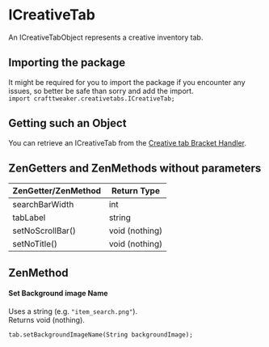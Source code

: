 # ICreativeTab

An ICreativeTabObject represents a creative inventory tab.

## Importing the package

It might be required for you to import the package if you encounter any issues, so better be safe than sorry and add the import.  
`import crafttweaker.creativetabs.ICreativeTab;`

## Getting such an Object

You can retrieve an ICreativeTab from the [Creative tab Bracket Handler](/Vanilla/Brackets/Bracket_CreativeTab/).

## ZenGetters and ZenMethods without parameters

| ZenGetter/ZenMethod | Return Type    |
| ------------------- | -------------- |
| searchBarWidth      | int            |
| tabLabel            | string         |
| setNoScrollBar()    | void (nothing) |
| setNoTitle()        | void (nothing) |

## ZenMethod

#### Set Background image Name

Uses a string (e.g. `"item_search.png"`).  
Returns void (nothing).

    tab.setBackgroundImageName(String backgroundImage);